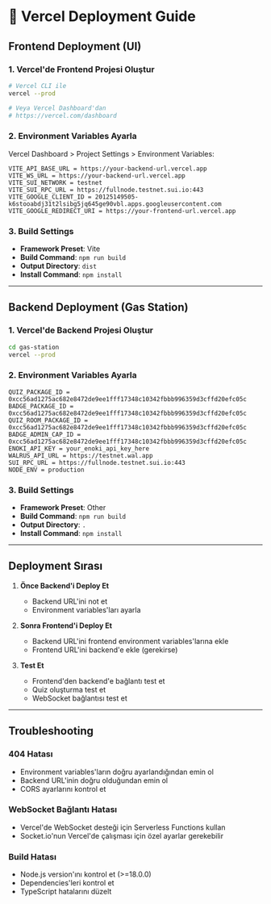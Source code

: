 # 🚀 Vercel Deployment Guide

## Frontend Deployment (UI)

### 1. Vercel'de Frontend Projesi Oluştur
```bash
# Vercel CLI ile
vercel --prod

# Veya Vercel Dashboard'dan
# https://vercel.com/dashboard
```

### 2. Environment Variables Ayarla
Vercel Dashboard > Project Settings > Environment Variables:

```
VITE_API_BASE_URL = https://your-backend-url.vercel.app
VITE_WS_URL = https://your-backend-url.vercel.app
VITE_SUI_NETWORK = testnet
VITE_SUI_RPC_URL = https://fullnode.testnet.sui.io:443
VITE_GOOGLE_CLIENT_ID = 20125149505-k6stooabdj31t2lsibg5jq645ge90vbl.apps.googleusercontent.com
VITE_GOOGLE_REDIRECT_URI = https://your-frontend-url.vercel.app
```

### 3. Build Settings
- **Framework Preset**: Vite
- **Build Command**: `npm run build`
- **Output Directory**: `dist`
- **Install Command**: `npm install`

---

## Backend Deployment (Gas Station)

### 1. Vercel'de Backend Projesi Oluştur
```bash
cd gas-station
vercel --prod
```

### 2. Environment Variables Ayarla
```
QUIZ_PACKAGE_ID = 0xcc56ad1275ac682e8472de9ee1fff17348c10342fbbb996359d3cffd20efc05c
BADGE_PACKAGE_ID = 0xcc56ad1275ac682e8472de9ee1fff17348c10342fbbb996359d3cffd20efc05c
QUIZ_ROOM_PACKAGE_ID = 0xcc56ad1275ac682e8472de9ee1fff17348c10342fbbb996359d3cffd20efc05c
BADGE_ADMIN_CAP_ID = 0xcc56ad1275ac682e8472de9ee1fff17348c10342fbbb996359d3cffd20efc05c
ENOKI_API_KEY = your_enoki_api_key_here
WALRUS_API_URL = https://testnet.wal.app
SUI_RPC_URL = https://fullnode.testnet.sui.io:443
NODE_ENV = production
```

### 3. Build Settings
- **Framework Preset**: Other
- **Build Command**: `npm run build`
- **Output Directory**: `.`
- **Install Command**: `npm install`

---

## Deployment Sırası

1. **Önce Backend'i Deploy Et**
   - Backend URL'ini not et
   - Environment variables'ları ayarla

2. **Sonra Frontend'i Deploy Et**
   - Backend URL'ini frontend environment variables'larına ekle
   - Frontend URL'ini backend'e ekle (gerekirse)

3. **Test Et**
   - Frontend'den backend'e bağlantı test et
   - Quiz oluşturma test et
   - WebSocket bağlantısı test et

---

## Troubleshooting

### 404 Hatası
- Environment variables'ların doğru ayarlandığından emin ol
- Backend URL'inin doğru olduğundan emin ol
- CORS ayarlarını kontrol et

### WebSocket Bağlantı Hatası
- Vercel'de WebSocket desteği için Serverless Functions kullan
- Socket.io'nun Vercel'de çalışması için özel ayarlar gerekebilir

### Build Hatası
- Node.js version'ını kontrol et (>=18.0.0)
- Dependencies'leri kontrol et
- TypeScript hatalarını düzelt
